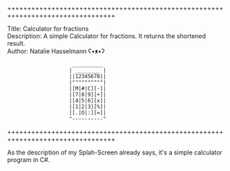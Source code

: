 +++++++++++++++++++++++++++++++++++++++++++++++++++++++++++++++++++++++++++++++++

Title: Calculator for fractions<br/>
Description: A simple Calculator for fractions. It returns the shortened result.<br/>
Author: Natalie Hasselmann  ʕ•ᴥ•ʔ<br/>

                         __________
                        | ________ |
                        ||12345678||
                        |""""""""""|
                        |[M|#|C][-]|
                        |[7|8|9][+]|
                        |[4|5|6][x]|
                        |[1|2|3][%]|
                        |[.|O|:][=]|
                        "----------"

+++++++++++++++++++++++++++++++++++++++++++++++++++++++++++++++++++++++++++++++++


As the description of my Splah-Screen already says, it's a simple calculator program in C#.